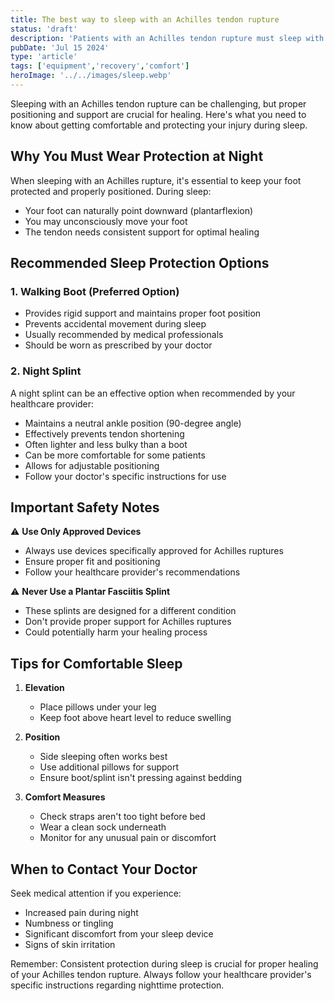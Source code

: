 ```yaml
---
title: The best way to sleep with an Achilles tendon rupture
status: 'draft'
description: 'Patients with an Achilles tendon rupture must sleep with a walking boot or night splint to protect their tendon and promote healing.'
pubDate: 'Jul 15 2024'
type: 'article'
tags: ['equipment','recovery','comfort']
heroImage: '../../images/sleep.webp'
---
```


Sleeping with an Achilles tendon rupture can be challenging, but proper positioning and support are crucial for healing. Here's what you need to know about getting comfortable and protecting your injury during sleep.

## Why You Must Wear Protection at Night

When sleeping with an Achilles rupture, it's essential to keep your foot protected and properly positioned. During sleep:

- Your foot can naturally point downward (plantarflexion)
- You may unconsciously move your foot
- The tendon needs consistent support for optimal healing

## Recommended Sleep Protection Options

### 1. Walking Boot (Preferred Option)

- Provides rigid support and maintains proper foot position
- Prevents accidental movement during sleep
- Usually recommended by medical professionals
- Should be worn as prescribed by your doctor

### 2. Night Splint

A night splint can be an effective option when recommended by your healthcare provider:

- Maintains a neutral ankle position (90-degree angle)
- Effectively prevents tendon shortening
- Often lighter and less bulky than a boot
- Can be more comfortable for some patients
- Allows for adjustable positioning
- Follow your doctor's specific instructions for use

## Important Safety Notes

⚠️ **Use Only Approved Devices**

- Always use devices specifically approved for Achilles ruptures
- Ensure proper fit and positioning
- Follow your healthcare provider's recommendations

⚠️ **Never Use a Plantar Fasciitis Splint**

- These splints are designed for a different condition
- Don't provide proper support for Achilles ruptures
- Could potentially harm your healing process

## Tips for Comfortable Sleep

1. **Elevation**
   - Place pillows under your leg
   - Keep foot above heart level to reduce swelling

2. **Position**
   - Side sleeping often works best
   - Use additional pillows for support
   - Ensure boot/splint isn't pressing against bedding

3. **Comfort Measures**
   - Check straps aren't too tight before bed
   - Wear a clean sock underneath
   - Monitor for any unusual pain or discomfort

## When to Contact Your Doctor

Seek medical attention if you experience:

- Increased pain during night
- Numbness or tingling
- Significant discomfort from your sleep device
- Signs of skin irritation

Remember: Consistent protection during sleep is crucial for proper healing of your Achilles tendon rupture. Always follow your healthcare provider's specific instructions regarding nighttime protection.
